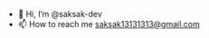 - 👋 Hi, I’m @saksak-dev
- 📫 How to reach me saksak13131313@gmail.com


<!---
saksak-dev/saksak-dev is a ✨ special ✨ repository because its `README.md` (this file) appears on your GitHub profile.
You can click the Preview link to take a look at your changes.
--->
